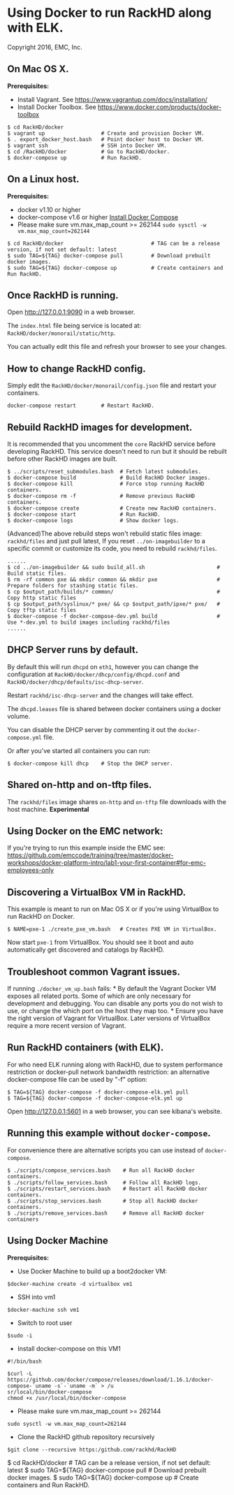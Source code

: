 # Using Docker to run RackHD along with ELK.

Copyright 2016, EMC, Inc.

## On Mac OS X.

**Prerequisites:**
  * Install Vagrant. See https://www.vagrantup.com/docs/installation/
  * Install Docker Toolbox. See https://www.docker.com/products/docker-toolbox

```
$ cd RackHD/docker
$ vagrant up                  # Create and provision Docker VM.
$ . export_docker_host.bash   # Point docker host to Docker VM.
$ vagrant ssh                 # SSH into Docker VM.
$ cd /RackHD/docker           # Go to RackHD/docker.
$ docker-compose up           # Run RackHD.
```

## On a Linux host.


**Prerequisites:**
  * docker v1.10 or higher
  * docker-compose v1.6 or higher [Install Docker Compose](https://docs.docker.com/compose/install/)
  * Please make sure vm.max_map_count >= 262144 ```sudo sysctl -w vm.max_map_count=262144```

```
$ cd RackHD/docker                            # TAG can be a release version, if not set default: latest
$ sudo TAG=${TAG} docker-compose pull         # Download prebuilt docker images.
$ sudo TAG=${TAG} docker-compose up           # Create containers and Run RackHD.
```

## Once RackHD is running.

Open http://127.0.0.1:9090 in a web browser.

The `index.html` file being service is located at: `RackHD/docker/monorail/static/http`.

You can actually edit this file and refresh your browser to see your changes.

## How to change RackHD config.

Simply edit the `RackHD/docker/monorail/config.json` file and restart your containers.

```
docker-compose restart        # Restart RackHD.
```

## Rebuild RackHD images for development.

It is recommended that you uncomment the `core` RackHD service before developing RackHD. This service doesn't need to run but it should be rebuilt before other RackHD images are built.

```
$ ../scripts/reset_submodules.bash  # Fetch latest submodules.
$ docker-compose build              # Build RackHD Docker images.
$ docker-compose kill               # Force stop running RackHD containers.
$ docker-compose rm -f              # Remove previous RackHD containers.
$ docker-compose create             # Create new RackHD containers.
$ docker-compose start              # Run RackHD.
$ docker-compose logs               # Show docker logs.
```

(Advanced)The above rebuild steps won't rebuild static files image: ```rackhd/files``` and just pull latest, If you reset ```../on-imagebuilder``` to a specific commit or customize
its code, you need to rebuild ```rackhd/files```.
```
......
$ cd ../on-imagebuilder && sudo build_all.sh                       # Build static files.
$ rm -rf common pxe && mkdir common && mkdir pxe                   # Prepare folders for stashing static files.
$ cp $output_path/builds/* common/                                 # Copy http static files
$ cp $output_path/syslinux/* pxe/ && cp $output_path/ipxe/* pxe/   # Copy tftp static files
$ docker-compose -f docker-compose-dev.yml build                   # Use *-dev.yml to build images including rackhd/files
......
```

## DHCP Server runs by default.

By default this will run `dhcpd` on `eth1`, however you can change the configuration at `RackHD/docker/dhcp/config/dhcpd.conf` and `RackHD/docker/dhcp/defaults/isc-dhcp-server`.

Restart `rackhd/isc-dhcp-server` and the changes will take effect.

The `dhcpd.leases` file is shared between docker containers using a docker volume.

You can disable the DHCP server by commenting it out the `docker-compose.yml` file.

Or after you've started all containers you can run:

```
$ docker-compose kill dhcp    # Stop the DHCP server.
```

## Shared on-http and on-tftp files.

The `rackhd/files` image shares `on-http` and `on-tftp` file downloads with the host machine. **Experimental**

## Using Docker on the EMC network:
If you're trying to run this example inside the EMC see:
https://github.com/emccode/training/tree/master/docker-workshops/docker-platform-intro/lab1-your-first-container#for-emc-employees-only

## Discovering a VirtualBox VM in RackHD.

This example is meant to run on Mac OS X or if you're using VirtualBox to run RackHD on Docker.

```
$ NAME=pxe-1 ./create_pxe_vm.bash   # Creates PXE VM in VirtualBox.
```

Now start `pxe-1` from VirtualBox. You should see it boot and auto automatically get discovered and catalogs by RackHD.

## Troubleshoot common Vagrant issues.
  If running `./docker_vm_up.bash` fails:
    * By default the Vagrant Docker VM exposes all related ports. Some of which are only necessary for development and debugging. You can disable any ports you do not wish to use, or change the which port on the host they map too.
    * Ensure you have the right version of Vagrant for VirtualBox. Later versions of VirtualBox require a more recent version of Vagrant.

## Run RackHD containers (with ELK).
For who need ELK running along with RackHD, due to system performance restriction or docker-pull network bandwidth restriction: an alternative docker-compose file can be used by "-f" option:

```
$ TAG=${TAG} docker-compose -f docker-compose-elk.yml pull
$ TAG=${TAG} docker-compose -f docker-compose-elk.yml up
```
Open http://127.0.0.1:5601 in a web browser, you can see kibana's website.


## Running this example without `docker-compose`.

For convenience there are alternative scripts you can use instead of `docker-compose`.

```
$ ./scripts/compose_services.bash    # Run all RackHD docker containers.
$ ./scripts/follow_services.bash     # Follow all RackHD logs.
$ ./scripts/restart_services.bash    # Restart all RackHD docker containers.
$ ./scripts/stop_services.bash       # Stop all RackHD docker containers.
$ ./scripts/remove_services.bash     # Remove all RackHD docker containers
```

## Using Docker Machine


**Prerequisites:**
  * Use Docker Machine to build up a boot2docker VM:
  
  ```
  $docker-machine create -d virtualbox vm1
  ```
 
  * SSH into vm1
  
  ```
  $docker-machine ssh vm1
  ```
  
  * Switch to root user
  
  ```
  $sudo -i
  ```
  
  * Install docker-compose on this VM1
  
  ```
  #!/bin/bash

  $curl -L https://github.com/docker/compose/releases/download/1.16.1/docker-compose-`uname -s`-`uname -m` > /u     
  sr/local/bin/docker-compose
  chmod +x /usr/local/bin/docker-compose
  ```
  
  
  * Please make sure vm.max_map_count >= 262144 
  ```
  sudo sysctl -w vm.max_map_count=262144

   ```
   
   * Clone the RackHD github repository recursively
   
   ```
   $git clone --recursive https:/github.com/rackhd/RackHD
   ```
   
$ cd RackHD/docker                            # TAG can be a release version, if not set default: latest
$ sudo TAG=${TAG} docker-compose pull         # Download prebuilt docker images.
$ sudo TAG=${TAG} docker-compose up           # Create containers and Run RackHD.
